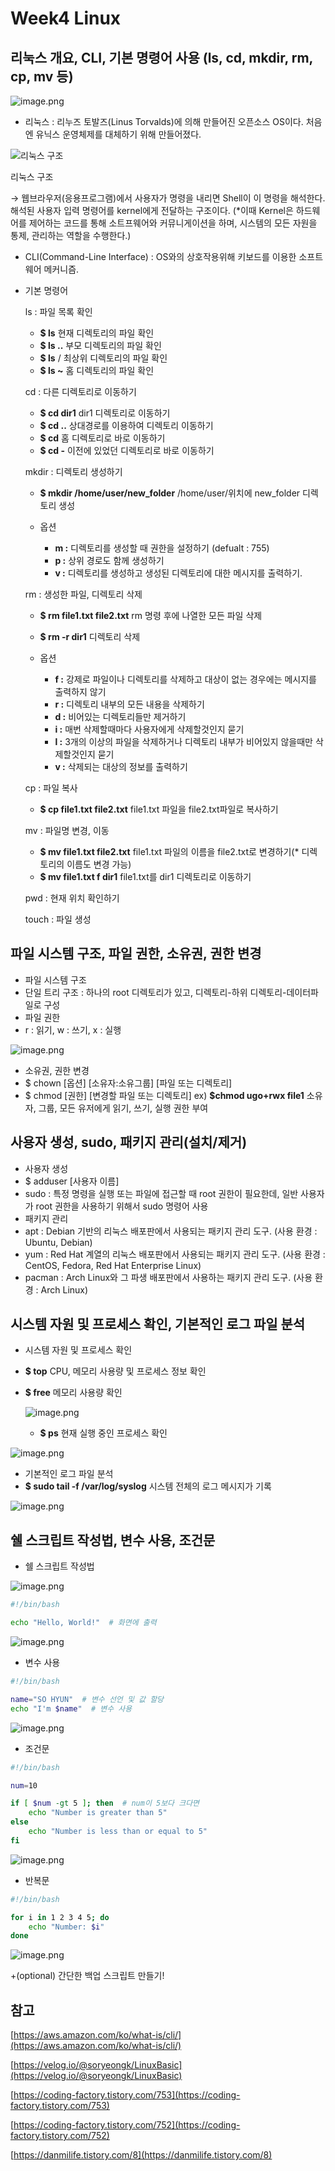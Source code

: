 # Week4 Linux

## 리눅스 개요, CLI, 기본 명령어 사용 (ls, cd, mkdir, rm, cp, mv 등)

![image.png](Week4%20Linux%20b2d97fa5a4334b59acf491e878974c2c/ac7cf8c9-c007-4bc1-887a-eda08a8676a8.png)

- 리눅스 : 리누즈 토발즈(Linus Torvalds)에 의해 만들어진 오픈소스 OS이다. 처음엔 유닉스 운영체제를 대체하기 위해 만들어졌다.

![리눅스 구조](Week4%20Linux%20b2d97fa5a4334b59acf491e878974c2c/image.png)

리눅스 구조

→ 웹브라우저(응용프로그램)에서 사용자가 명령을 내리면 Shell이 이 명령을 해석한다. 해석된 사용자 입력 명령어를 kernel에게 전달하는 구조이다. 
(*이때 Kernel은 하드웨어를 제어하는 코드를 통해 소트프웨어와 커뮤니게이션을 하며, 시스템의 모든 자원을 통제, 관리하는 역할을 수행한다.)

- CLI(Command-Line Interface) : OS와의 상호작용위해 키보드를 이용한 소프트웨어 메커니즘.
- 기본 명령어
    
    ls : 파일 목록 확인
    -  **$ ls** 현재 디렉토리의 파일 확인
    -  **$ ls ..** 부모 디렉토리의 파일 확인
    -  **$ ls** / 최상위 디렉토리의 파일 확인
    -  **$ ls ~** 홈 디렉토리의 파일 확인
    
    cd : 다른 디렉토리로 이동하기
    -  **$ cd dir1** dir1 디렉토리로 이동하기
    -  **$ cd ..** 상대경로를 이용하여 디렉토리 이동하기
    -  **$ cd** 홈 디렉토리로 바로 이동하기
    -  **$ cd -** 이전에 있었던 디렉토리로 바로 이동하기
    
    mkdir : 디렉토리 생성하기
    - **$ mkdir /home/user/new_folder** /home/user/위치에 new_folder 디렉토리 생성
    
    - 옵션
        - **m :** 디렉토리를 생성할 때 권한을 설정하기 (defualt : 755)
        - **p :** 상위 경로도 함께 생성하기
        - **v :** 디렉토리를 생성하고 생성된 디렉토리에 대한 메시지를 출력하기.
    
    rm : 생성한 파일, 디렉토리 삭제
    -  **$ rm file1.txt file2.txt** rm 명령 후에 나열한 모든 파일 삭제
    -  **$ rm -r dir1** 디렉토리 삭제
    
    - 옵션
        - **f :** 강제로 파일이나 디렉토리를 삭제하고 대상이 없는 경우에는 메시지를 출력하지 않기
        - **r :** 디렉토리 내부의 모든 내용을 삭제하기
        - **d :** 비어있는 디렉토리들만 제거하기
        - **i :** 매번 삭제할때마다 사용자에게 삭제할것인지 묻기
        - **l :** 3개의 이상의 파일을 삭제하거나 디렉토리 내부가 비어있지 않을때만 삭제할것인지 묻기
        - **v :** 삭제되는 대상의 정보를 출력하기
    
    cp : 파일 복사
    - **$ cp file1.txt file2.txt** file1.txt 파일을 file2.txt파일로 복사하기
    
    mv : 파일명 변경, 이동
    - **$ mv file1.txt file2.txt** file1.txt 파일의 이름을 file2.txt로 변경하기(* 디렉토리의 이름도 변경 가능)
    - **$ mv file1.txt f dir1** file1.txt를 dir1 디렉토리로 이동하기
    
    pwd : 현재 위치 확인하기
    
    touch : 파일 생성
    

## 파일 시스템 구조, 파일 권한, 소유권, 권한 변경

- 파일 시스템 구조
- 단일 트리 구조 : 하나의 root 디렉토리가 있고, 디렉토리-하위 디렉토리-데이터파일로 구성
- 파일 권한
- r : 읽기, w : 쓰기, x : 실행

![image.png](Week4%20Linux%20b2d97fa5a4334b59acf491e878974c2c/image%201.png)

- 소유권, 권한 변경
- $ chown [옵션] [소유자:소유그룹] [파일 또는 디렉토리]
- $ chmod [권한] [변경할 파일 또는 디렉토리]
ex) **$chmod ugo+rwx file1** 소유자, 그룹, 모든 유저에게 읽기, 쓰기, 실행 권한 부여

## 사용자 생성, sudo, 패키지 관리(설치/제거)

- 사용자 생성
- $ adduser [사용자 이름]
- sudo : 특정 명령을 실행 또는 파일에 접근할 때 root 권한이 필요한데, 일반 사용자가 root 권한을 사용하기 위해서 sudo 명령어 사용
- 패키지 관리
- apt : Debian 기반의 리눅스 배포판에서 사용되는 패키지 관리 도구.  (사용 환경 : Ubuntu, Debian)
- yum : Red Hat 계열의 리눅스 배포판에서 사용되는 패키지 관리 도구. (사용 환경 : CentOS, Fedora, Red Hat Enterprise Linux)
- pacman : Arch Linux와 그 파생 배포판에서 사용하는 패키지 관리 도구. (사용 환경 : Arch Linux)

## 시스템 자원 및 프로세스 확인, 기본적인 로그 파일 분석

- 시스템 자원 및 프로세스 확인
- **$ top** CPU, 메모리 사용량 및 프로세스 정보 확인
- **$ free** 메모리 사용량 확인
    
    ![image.png](Week4%20Linux%20b2d97fa5a4334b59acf491e878974c2c/image%202.png)
    
    - **$ ps** 현재 실행 중인 프로세스 확인
    

![image.png](Week4%20Linux%20b2d97fa5a4334b59acf491e878974c2c/image%203.png)

- 기본적인 로그 파일 분석
- **$ sudo tail -f /var/log/syslog** 시스템 전체의 로그 메시지가 기록

![image.png](Week4%20Linux%20b2d97fa5a4334b59acf491e878974c2c/image%204.png)

## 쉘 스크립트 작성법, 변수 사용, 조건문

- 쉘 스크립트 작성법

![image.png](Week4%20Linux%20b2d97fa5a4334b59acf491e878974c2c/image%205.png)

```bash
#!/bin/bash

echo "Hello, World!"  # 화면에 출력
```

![image.png](Week4%20Linux%20b2d97fa5a4334b59acf491e878974c2c/image%206.png)

- 변수 사용

```bash
#!/bin/bash

name="SO HYUN"  # 변수 선언 및 값 할당
echo "I'm $name"  # 변수 사용
```

![image.png](Week4%20Linux%20b2d97fa5a4334b59acf491e878974c2c/image%207.png)

- 조건문

```bash
#!/bin/bash

num=10

if [ $num -gt 5 ]; then  # num이 5보다 크다면
    echo "Number is greater than 5"
else
    echo "Number is less than or equal to 5"
fi
```

![image.png](Week4%20Linux%20b2d97fa5a4334b59acf491e878974c2c/image%208.png)

- 반복문

```bash
#!/bin/bash

for i in 1 2 3 4 5; do
    echo "Number: $i"
done
```

![image.png](Week4%20Linux%20b2d97fa5a4334b59acf491e878974c2c/image%209.png)

+(optional) 간단한 백업 스크립트 만들기!

## 참고

[https://aws.amazon.com/ko/what-is/cli/](https://aws.amazon.com/ko/what-is/cli/)

[https://velog.io/@soryeongk/LinuxBasic](https://velog.io/@soryeongk/LinuxBasic)

[https://coding-factory.tistory.com/753](https://coding-factory.tistory.com/753)

[https://coding-factory.tistory.com/752](https://coding-factory.tistory.com/752)

[https://danmilife.tistory.com/8](https://danmilife.tistory.com/8)